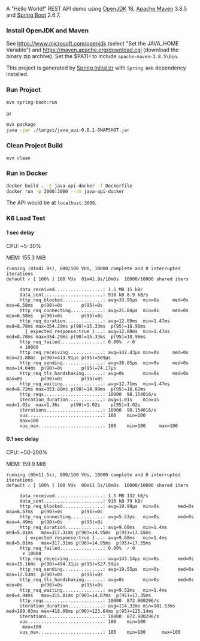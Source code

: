 A "Hello World!" REST API demo using [OpenJDK](https://openjdk.java.net/) 18, [Apache Maven](https://maven.apache.org/) 3.8.5 and [Spring Boot](https://spring.io/projects/spring-boot) 2.6.7.

### Install OpenJDK and Maven

See https://www.microsoft.com/openjdk (select "Set the JAVA_HOME Variable") and https://maven.apache.org/download.cgi (download the binary zip archive). Set the $PATH to include ```apache-maven-3.8.5\bin```.

This project is generated by [Spring Initializr](https://start.spring.io/) with ```Spring Web``` dependency installed.

### Run Project

```bash
mvn spring-boot:run
```

or

```bash
mvn package
java -jar ./target/java_api-0.0.1-SNAPSHOT.jar
```

### Clean Project Build

```bash
mvn clean
```

### Run in Docker

```bash
docker build . -t java-api-docker -f Dockerfile
docker run -p 3000:3000 --rm java-api-docker
```

The API would be at ```localhost:3000```.

### K6 Load Test

#### 1 sec delay

CPU: ~5-30%

MEM: 155.3 MiB

```
running (01m41.9s), 000/100 VUs, 10000 complete and 0 interrupted iterations
default ✓ [ 100% ] 100 VUs  01m41.9s/10m0s  10000/10000 shared iters

     data_received..................: 1.5 MB 15 kB/ 
     data_sent......................: 910 kB 8.9 kB/s
     http_req_blocked...............: avg=33.95µs  min=0s     med=0s     max=6.58ms   p(90)=0s       p(95)=0s
     http_req_connecting............: avg=21.84µs  min=0s     med=0s     max=6.58ms   p(90)=0s       p(95)=0s
     http_req_duration..............: avg=12.89ms  min=1.47ms med=8.78ms max=354.29ms p(90)=15.33ms  p(95)=18.96ms
       { expected_response:true }...: avg=12.89ms  min=1.47ms med=8.78ms max=354.29ms p(90)=15.33ms  p(95)=18.96ms
     http_req_failed................: 0.00%  ✓ 0    
     ✗ 10000
     http_req_receiving.............: avg=142.43µs min=0s     med=0s     max=21.88ms  p(90)=413.91µs p(95)=509µs
     http_req_sending...............: avg=38.85µs  min=0s     med=0s     max=14.04ms  p(90)=0s       p(95)=74.17µs
     http_req_tls_handshaking.......: avg=0s       min=0s     med=0s     max=0s       p(90)=0s       p(95)=0s
     http_req_waiting...............: avg=12.71ms  min=1.47ms med=8.72ms max=353.88ms p(90)=14.99ms  p(95)=18.62ms
     http_reqs......................: 10000  98.154016/s
     iteration_duration.............: avg=1.01s    min=1s     med=1.01s  max=1.36s    p(90)=1.02s    p(95)=1.02s
     iterations.....................: 10000  98.154016/s
     vus............................: 100    min=100
     max=100
     vus_max........................: 100    min=100     max=100
```

#### 0.1 sec delay

CPU: ~50-200%

MEM: 159.9 MiB

```
running (00m11.5s), 000/100 VUs, 10000 complete and 0 interrupted iterations
default ✓ [ 100% ] 100 VUs  00m11.5s/10m0s  10000/10000 shared iters

     data_received..................: 1.5 MB 132 kB/s
     data_sent......................: 910 kB 79 kB/ 
     http_req_blocked...............: avg=19.99µs  min=0s       med=0s       max=6.57ms   p(90)=0s       p(95)=0s
     http_req_connecting............: avg=5.53µs   min=0s       med=0s       max=4.49ms   p(90)=0s       p(95)=0s
     http_req_duration..............: avg=9.68ms   min=1.4ms    med=5.01ms   max=317.31ms p(90)=14.95ms  p(95)=17.55ms
       { expected_response:true }...: avg=9.68ms   min=1.4ms    med=5.01ms   max=317.31ms p(90)=14.95ms  p(95)=17.55ms
     http_req_failed................: 0.00%  ✓ 0    
      ✗ 10000
     http_req_receiving.............: avg=143.14µs min=0s       med=0s       max=15.16ms  p(90)=494.31µs p(95)=527.59µs
     http_req_sending...............: avg=19.55µs  min=0s       med=0s       max=17.53ms  p(90)=0s       p(95)=0s
     http_req_tls_handshaking.......: avg=0s       min=0s       med=0s       max=0s       p(90)=0s       p(95)=0s
     http_req_waiting...............: avg=9.52ms   min=1.4ms    med=4.94ms   max=315.81ms p(90)=14.67ms  p(95)=17.35ms
     http_reqs......................: 10000  872.900296/s
     iteration_duration.............: avg=114.32ms min=101.53ms med=109.03ms max=418.08ms p(90)=123.64ms p(95)=125.14ms
     iterations.....................: 10000  872.900296/s
     vus............................: 100    min=100
      max=100
     vus_max........................: 100    min=100      max=100
```
